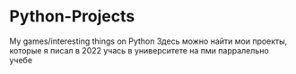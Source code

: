 # Python-Projects
My games/interesting things on Python
Здесь можно найти мои проекты, которые я писал в 2022 учась в университете на пми парралельно учебе
